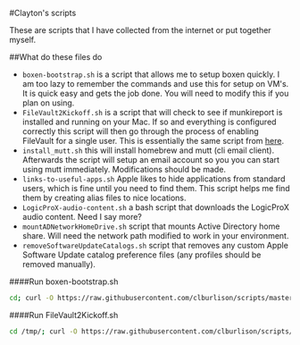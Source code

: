 #Clayton's scripts

These are scripts that I have collected from the internet or put together myself.


##What do these files do
* ``boxen-bootstrap.sh`` is a script that allows me to setup boxen quickly. I am too lazy to remember the commands and use this for setup on VM's. It is quick easy and gets the job done. You will need to modify this if you plan on using.  
* ``FileVault2Kickoff.sh`` is a script that will check to see if munkireport is installed and running on your Mac. If so and everything is configured correctly this script will then go through the process of enabling FileVault for a single user. This is essentially the same script from [here](https://github.com/munkireport/munkireport-php/blob/master/app/modules/filevault_escrow/script/Sample%20FileVault2%20Kickoff%20Script.sh).  
* ``install_mutt.sh`` this will install homebrew and mutt (cli email client). Afterwards the script will setup an email account so you you can start using mutt immediately. Modifications should be made.
* ``links-to-useful-apps.sh`` Apple likes to hide applications from standard users, which is fine until you need to find them. This script helps me find them by creating alias files to nice locations.  
* ``LogicProX-audio-content.sh`` a bash script that downloads the LogicProX audio content. Need I say more?  
* ``mountADNetworkHomeDrive.sh`` script that mounts Active Directory home share. Will need the network path modified to work in your environment.
* ``removeSoftwareUpdateCatalogs.sh`` script that removes any custom Apple Software Update catalog preference files (any profiles should be removed manually).



####Run boxen-bootstrap.sh
```bash
cd; curl -O https://raw.githubusercontent.com/clburlison/scripts/master/boxen-bootstrap.sh ; chmod 700 boxen-bootstrap.sh; ./boxen-bootstrap.sh
```

####Run FileVault2Kickoff.sh
```bash
cd /tmp/; curl -O https://raw.githubusercontent.com/clburlison/scripts/master/FileVault2Kickoff.sh ; chmod 700 FileVault2Kickoff.sh; ./FileVault2Kickoff.sh
```

